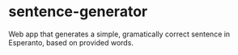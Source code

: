 # sentence-generator
Web app that generates a simple, gramatically correct sentence in Esperanto, based on provided words.
